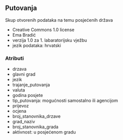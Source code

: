 ## Putovanja

Skup otvorenih podataka na temu posjećenih država

- Creative Commons 1.0 license
- Ema Bradić
- verzija 1.0 za 1. labaratorijsku vježbu
- jezik podataka: hrvatski

### Atributi

- drzava
- glavni grad
- jezik
- trajanje_putovanja
- valuta
- godina posjete
- tip_putovanja: mogućnosti samostalno ili agencijom
- prijevoz
- ocjena
- broj_stanovnika_drzave
- grad_naziv
- broj_stanovnika_grada
- aktivnost: u posjećenom gradu
